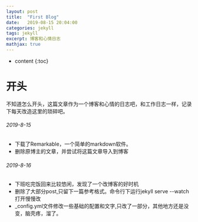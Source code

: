 ```yaml
---
layout: post
title:  "First Blog"
date:   2019-08-15 20:04:00
categories: jekyll
tags: jekyll
excerpt: 博客和心情日志
mathjax: true
---
```

* content
{:toc}

# 开头
不知道怎么开头，这篇文章作为一个博客和心情的日志吧，和工作日志一样，记录下每天改造这里的琐碎吧。
###### 2019-8-15
- 下载了Remarkable，一个简单的markdown软件。
- 删除原博主的文章，并尝试将这篇文章导入到博客
###### 2019-8-16
- 下班吃完饭回来比较悠闲，发现了一个改博客的好时机
- 删除了大部分post,只留下一篇参考格式。命令行下运行jekyll serve --watch打开慢慢改
- _config.yml文件修改一些基础的配置和文字,只改了一部分，其他地方还是没变，脑壳疼，溜了。
